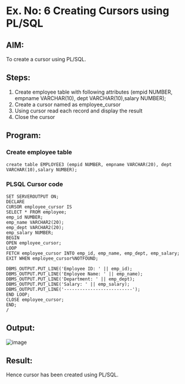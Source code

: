 # Ex. No: 6 Creating Cursors using PL/SQL

## AIM: 
To create a cursor using PL/SQL.

## Steps:
1. Create employee table with following attributes (empid NUMBER, empname VARCHAR(10), dept VARCHAR(10),salary NUMBER);
2. Create a cursor named as employee_cursor
3. Using cursor read each record and display the result
4. Close the cursor

## Program:
### Create employee table
```
create table EMPLOYEE3 (empid NUMBER, empname VARCHAR(20), dept VARCHAR(10),salary NUMBER);
```
### PLSQL Cursor code
```
SET SERVEROUTPUT ON;
DECLARE
CURSOR employee_cursor IS
SELECT * FROM employee;
emp_id NUMBER;
emp_name VARCHAR2(20);
emp_dept VARCHAR2(20);
emp_salary NUMBER;
BEGIN
OPEN employee_cursor;
LOOP
FETCH employee_cursor INTO emp_id, emp_name, emp_dept, emp_salary;
EXIT WHEN employee_cursor%NOTFOUND;
 
DBMS_OUTPUT.PUT_LINE('Employee ID: ' || emp_id);
DBMS_OUTPUT.PUT_LINE('Employee Name: ' || emp_name);
DBMS_OUTPUT.PUT_LINE('Department: ' || emp_dept);
DBMS_OUTPUT.PUT_LINE('Salary: ' || emp_salary);
DBMS_OUTPUT.PUT_LINE('--------------------------');
END LOOP;
CLOSE employee_cursor;
END;
/
```
## Output:
![image](https://github.com/Vijisdurai/Ex-no-6-Creating-Cursors-using-PL-SQL/assets/118343184/d670e65b-1e15-41fe-b855-82cacfa250e8)

## Result:
Hence cursor has been created using PL/SQL.
